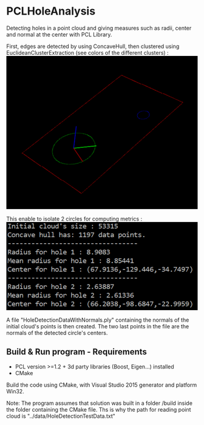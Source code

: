 # PCLHoleAnalysis
Detecting holes in a point cloud and giving measures such as radii, center and normal at the center with PCL Library.

First, edges are detected by using ConcaveHull, then clustered using EuclideanClusterExtraction (see colors of the different clusters) :
![PCLVisualization](img/PieceVisualization.PNG)

This enable to isolate 2 circles for computing metrics :
![PCLVisualization](img/PieceMetrics.PNG)

A file "HoleDetectionDataWithNormals.ply" containing the normals of the initial cloud's points is then created.
The two last points in the file are the normals of the detected circle's centers.

## Build & Run program - Requirements
- PCL version >=1.2 + 3d party libraries (Boost, Eigen...) installed
- CMake

Build the code using CMake, with Visual Studio 2015 generator and platform Win32.

Note: The program assumes that solution was built in a folder /build inside the folder containing the CMake file. Ths is why the path for reading point cloud is "../data/HoleDetectionTestData.txt"
